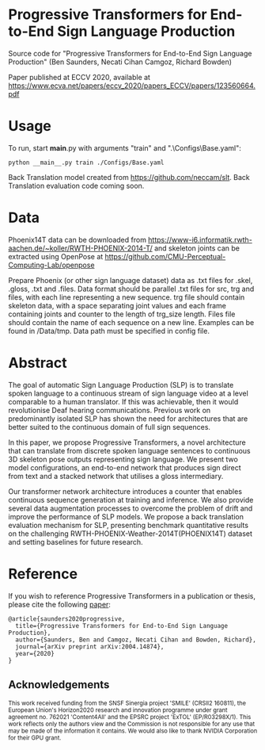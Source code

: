 # Progressive Transformers for End-to-End Sign Language Production

Source code for "Progressive Transformers for End-to-End Sign Language Production" (Ben Saunders, Necati Cihan Camgoz, Richard Bowden) 

Paper published at ECCV 2020, available at https://www.ecva.net/papers/eccv_2020/papers_ECCV/papers/123560664.pdf


# Usage


To run, start __main__.py with arguments "train" and ".\Configs\Base.yaml":

`python __main__.py train ./Configs/Base.yaml` 

Back Translation model created from https://github.com/neccam/slt. Back Translation evaluation code coming soon.

# Data

Phoenix14T data can be downloaded from https://www-i6.informatik.rwth-aachen.de/~koller/RWTH-PHOENIX-2014-T/ and skeleton joints can be extracted using OpenPose at  https://github.com/CMU-Perceptual-Computing-Lab/openpose

Prepare Phoenix (or other sign language dataset) data as .txt files for .skel, .gloss, .txt and .files. Data format should be parallel .txt files for src, trg and files, with each line representing a new sequence. trg file should contain skeleton data, with a space separating joint values and each frame containing joints and counter to the length of trg_size length. Files file should contain the name of each sequence on a new line. 
Examples can be found in /Data/tmp. Data path must be specified in config file.


# Abstract

The goal of automatic Sign Language Production (SLP) is to translate spoken language to a continuous stream of sign language video at a level comparable to a human translator. If this was achievable, then it would revolutionise Deaf hearing communications. Previous work on predominantly isolated SLP has shown the need for architectures that are better suited to the continuous domain of full sign sequences.

In this paper, we propose Progressive Transformers, a novel architecture that can translate from discrete spoken language sentences to continuous 3D skeleton pose outputs representing sign language. We present two model configurations, an end-to-end network that produces sign direct from text and a stacked network that utilises a gloss intermediary.

Our transformer network architecture introduces a counter that enables continuous sequence generation at training and inference. We also provide several data augmentation processes to overcome the problem of drift and improve the performance of SLP models. We propose a back translation evaluation mechanism for SLP, presenting benchmark quantitative results on the challenging RWTH-PHOENIX-Weather-2014T(PHOENIX14T) dataset and setting baselines for future research.


# Reference

If you wish to reference Progressive Transformers in a publication or thesis, please cite the following [paper](https://arxiv.org/abs/2004.14874):

```
@article{saunders2020progressive,
  title={Progressive Transformers for End-to-End Sign Language Production},
  author={Saunders, Ben and Camgoz, Necati Cihan and Bowden, Richard},
  journal={arXiv preprint arXiv:2004.14874},
  year={2020}
}
```

## Acknowledgements
<sub>This work received funding from the SNSF Sinergia project 'SMILE' (CRSII2 160811), the European Union's Horizon2020 research and innovation programme under grant agreement no. 762021 'Content4All' and the EPSRC project 'ExTOL' (EP/R03298X/1). This work reflects only the authors view and the Commission is not responsible for any use that may be made of the information it contains. We would also like to thank NVIDIA Corporation for their GPU grant. </sub>
